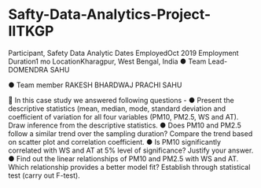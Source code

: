 # Safty-Data-Analytics-Project-IITKGP

Participant, Safety Data Analytic
Dates EmployedOct 2019
Employment Duration1 mo
LocationKharagpur, West Bengal, India
● Team Lead-
DOMENDRA SAHU

● Team member
RAKESH BHARDWAJ
PRACHI SAHU

🔖 In this case study we answered following questions -
● Present the descriptive statistics (mean, median, mode, standard deviation and coefficient of variation for all four variables (PM10, PM2.5, WS and AT). Draw inference from the descriptive statistics.
● Does PM10 and PM2.5 follow a similar trend over the sampling duration? Compare the trend based on scatter plot and correlation coefficient.
● Is PM10 significantly correlated with WS and AT at 5% level of significance? Justify your answer.
● Find out the linear relationships of PM10 and PM2.5 with WS and AT. Which relationship provides a better model fit? Establish through statistical test (carry out F-test).
